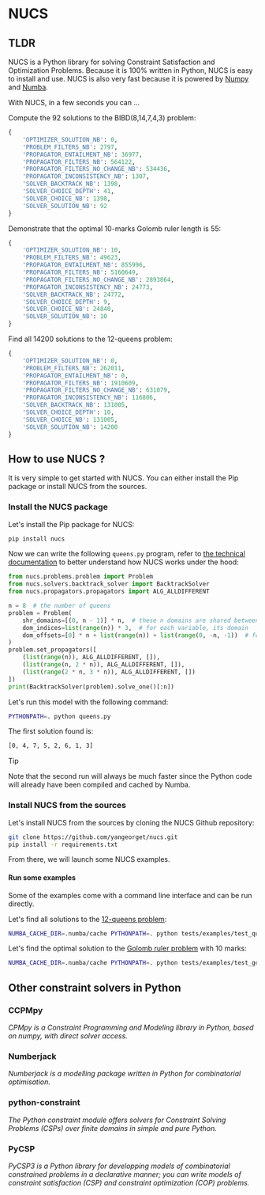 # NUCS

## TLDR
NUCS is a Python library for solving Constraint Satisfaction and Optimization Problems.
Because it is 100% written in Python, NUCS is easy to install and use.
NUCS is also very fast because it is powered by [Numpy](https://numpy.org/) and [Numba](https://numba.pydata.org/).

With NUCS, in a few seconds you can ...

Compute the 92 solutions to the BIBD(8,14,7,4,3) problem:
```python
{
    'OPTIMIZER_SOLUTION_NB': 0,
    'PROBLEM_FILTERS_NB': 2797,
    'PROPAGATOR_ENTAILMENT_NB': 36977,
    'PROPAGATOR_FILTERS_NB': 564122,
    'PROPAGATOR_FILTERS_NO_CHANGE_NB': 534436,
    'PROPAGATOR_INCONSISTENCY_NB': 1307,
    'SOLVER_BACKTRACK_NB': 1398,
    'SOLVER_CHOICE_DEPTH': 41,
    'SOLVER_CHOICE_NB': 1398,
    'SOLVER_SOLUTION_NB': 92
}
```
Demonstrate that the optimal 10-marks Golomb ruler length is 55:
```python
{
    'OPTIMIZER_SOLUTION_NB': 10,
    'PROBLEM_FILTERS_NB': 49623,
    'PROPAGATOR_ENTAILMENT_NB': 855996,
    'PROPAGATOR_FILTERS_NB': 5160649,
    'PROPAGATOR_FILTERS_NO_CHANGE_NB': 2893864,
    'PROPAGATOR_INCONSISTENCY_NB': 24773,
    'SOLVER_BACKTRACK_NB': 24772,
    'SOLVER_CHOICE_DEPTH': 9,
    'SOLVER_CHOICE_NB': 24840,
    'SOLVER_SOLUTION_NB': 10
}
```
Find all 14200 solutions to the 12-queens problem:
```python
{
    'OPTIMIZER_SOLUTION_NB': 0,
    'PROBLEM_FILTERS_NB': 262011,
    'PROPAGATOR_ENTAILMENT_NB': 0,
    'PROPAGATOR_FILTERS_NB': 1910609,
    'PROPAGATOR_FILTERS_NO_CHANGE_NB': 631079,
    'PROPAGATOR_INCONSISTENCY_NB': 116806,
    'SOLVER_BACKTRACK_NB': 131005,
    'SOLVER_CHOICE_DEPTH': 10,
    'SOLVER_CHOICE_NB': 131005,
    'SOLVER_SOLUTION_NB': 14200
}
```

## How to use NUCS ?
It is very simple to get started with NUCS.
You can either install the Pip package or install NUCS from the sources.

### Install the NUCS package
Let's install the Pip package for NUCS:
```bash
pip install nucs
````
Now we can write the following `queens.py` program, 
refer to [the technical documentation](DOCUMENTATION.md) to better understand how NUCS works under the hood:
```python
from nucs.problems.problem import Problem
from nucs.solvers.backtrack_solver import BacktrackSolver
from nucs.propagators.propagators import ALG_ALLDIFFERENT

n = 8  # the number of queens
problem = Problem(
    shr_domains=[(0, n - 1)] * n,  # these n domains are shared between 3n variables with different offsets
    dom_indices=list(range(n)) * 3,  # for each variable, its domain
    dom_offsets=[0] * n + list(range(n)) + list(range(0, -n, -1))  # for each variable, its offset
)
problem.set_propagators([
    (list(range(n)), ALG_ALLDIFFERENT, []), 
    (list(range(n, 2 * n)), ALG_ALLDIFFERENT, []), 
    (list(range(2 * n, 3 * n)), ALG_ALLDIFFERENT, [])
])
print(BacktrackSolver(problem).solve_one()[:n])
```
Let's run this model with the following command:
```bash
PYTHONPATH=. python queens.py
```
The first solution found is:
```bash
[0, 4, 7, 5, 2, 6, 1, 3]
```
> [!TIP]
> Note that the second run will always be much faster since the Python code will already have been compiled and cached by Numba.

### Install NUCS from the sources 
Let's install NUCS from the sources by cloning the NUCS Github repository:
```bash
git clone https://github.com/yangeorget/nucs.git
pip install -r requirements.txt
```
From there, we will launch some NUCS examples.

#### Run some examples
Some of the examples come with a command line interface and can be run directly.

Let's find all solutions to the [12-queens problem](https://www.csplib.org/Problems/prob054/):
```bash
NUMBA_CACHE_DIR=.numba/cache PYTHONPATH=. python tests/examples/test_queens.py -n 12
```

Let's find the optimal solution to the [Golomb ruler problem](https://www.csplib.org/Problems/prob006/) with 10 marks:
```bash
NUMBA_CACHE_DIR=.numba/cache PYTHONPATH=. python tests/examples/test_golomb.py -n 10
```

## Other constraint solvers in Python
### CCPMpy
_CPMpy is a Constraint Programming and Modeling library in Python, based on numpy, with direct solver access._

### Numberjack
_Numberjack is a modelling package written in Python for combinatorial optimisation._

### python-constraint
_The Python constraint module offers solvers for Constraint Solving Problems (CSPs) over finite domains in simple and pure Python._

### PyCSP
_PyCSP3 is a Python library for developping models of combinatorial constrained problems in a declarative manner; you can write models of constraint satisfaction (CSP) and constraint optimization (COP) problems._